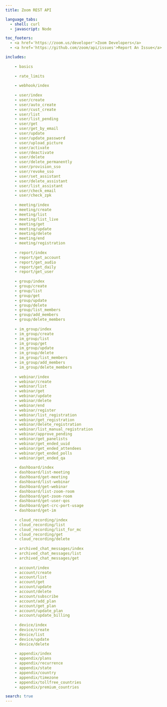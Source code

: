 ```yaml
---
title: Zoom REST API

language_tabs:
  - shell: curl
  - javascript: Node

toc_footers:
  - <a href='https://zoom.us/developer'>Zoom Developers</a>
  - <a href='https://github.com/zoom/api/issues'>Report An Issue</a>

includes:
    
    - basics
    
    - rate_limits
    
    - webhook/index
    
    - user/index
    - user/create
    - user/auto_create
    - user/cust_create
    - user/list
    - user/list_pending
    - user/get
    - user/get_by_email
    - user/update
    - user/update_password
    - user/upload_picture
    - user/activate
    - user/deactivate
    - user/delete
    - user/delete_permanently
    - user/provision_sso
    - user/revoke_sso
    - user/set_assistant
    - user/delete_assistant
    - user/list_assistant
    - user/check_email
    - user/check_zpk
    
    - meeting/index
    - meeting/create
    - meeting/list
    - meeting/list_live
    - meeting/get
    - meeting/update
    - meeting/delete
    - meeting/end
    - meeting/registration
    
    - report/index
    - report/get_account
    - report/get_audio
    - report/get_daily
    - report/get_user
    
    - group/index
    - group/create
    - group/list
    - group/get
    - group/update
    - group/delete
    - group/list_members
    - group/add_members
    - group/delete_members
    
    - im_group/index
    - im_group/create
    - im_group/list
    - im_group/get
    - im_group/update
    - im_group/delete
    - im_group/list_members
    - im_group/add_members
    - im_group/delete_members
    
    - webinar/index
    - webinar/create
    - webinar/list
    - webinar/get
    - webinar/update
    - webinar/delete
    - webinar/end
    - webinar/register
    - webinar/list_registration
    - webinar/get_registration
    - webinar/delete_registration
    - webinar/list_manual_registration
    - webinar/approve_pending
    - webinar/get_panelists
    - webinar/get_ended_uuid
    - webinar/get_ended_attendees
    - webinar/get_ended_polls
    - webinar/get_ended_qa
    
    - dashboard/index
    - dashboard/list-meeting
    - dashboard/get-meeting
    - dashboard/list-webinar
    - dashboard/get-webinar
    - dashboard/list-zoom-room
    - dashboard/get-zoom-room
    - dashboard/get-user-qos
    - dashboard/get-crc-port-usage
    - dashboard/get-im
    
    - cloud_recording/index
    - cloud_recording/list
    - cloud_recording/list_for_mc
    - cloud_recording/get
    - cloud_recording/delete
    
    - archived_chat_messages/index
    - archived_chat_messages/list
    - archived_chat_messages/get
    
    - account/index
    - account/create
    - account/list
    - account/get
    - account/update
    - account/delete
    - account/subscribe
    - account/add_plan
    - account/get_plan
    - account/update_plan
    - account/update_billing
    
    - device/index
    - device/create
    - device/list
    - device/update
    - device/delete
    
    - appendix/index
    - appendix/plans
    - appendix/recurrence
    - appendix/state
    - appendix/country
    - appendix/timezone
    - appendix/tollfree_countries
    - appendix/premium_countries

search: true
---
```

